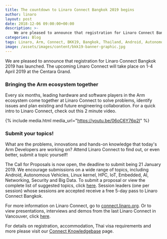 ```yaml
---
title: The countdown to Linaro Connect Bangkok 2019 begins
author: linaro
layout: post
date: 2018-12-06 09:00:00+00:00
description: >-
    We are pleased to announce that registration for Linaro Connect Bangkok 2019 has launched. The upcoming Linaro Connect will take place on 1-4 April 2019 at the Centara Grand.
categories: Blog
tags: Linaro, Arm, Connect, BKK19, Bangkok, Thailand, Android, Autonomous Vehicles, Linux kernel, HPC, IoT, Embedded, AI, Networking, Security, Big Data
image: /assets/images/content/bkk19-banner-graphic.jpg
---
```

We are pleased to announce that registration for Linaro Connect Bangkok 2019 has launched. The upcoming Linaro Connect will take place on 1-4 April 2019 at the Centara Grand.

### Bringing the Arm ecosystem together

Every six months, leading hardware and software players in the Arm ecosystem come together at Linaro Connect to solve problems, identify issues and plan existing and future engineering collaboration. For a quick intro to Linaro Connect, check out this 2 minute video.

{% include media.html media_url="https://youtu.be/06oC6Y76p2I" %}

### Submit your topics!

What are the problems, innovations and hands-on knowledge that today's Arm Developers are working on? Attend Linaro Connect to find out, or even better, submit a topic yourself!

The Call for Proposals is now open, the deadline to submit being 21 January 2019. We encourage submissions on a wide range of topics, including Android, Autonomous Vehicles, Linux kernel, HPC, IoT, Embedded, AI, Networking, Security and Big Data. To submit a proposal or view the complete list of suggested topics, click [here](https://connect.linaro.org/). Session leaders (one per session) whose sessions are accepted receive a free 5-day pass to Linaro Connect Bangkok.


For more information on Linaro Connect, go to [connect.linaro.org](https://connect.linaro.org/). Or to view presentations, interviews and demos from the last Linaro Connect in Vancouver, click [here](https://connect.linaro.org/resources/yvr18/).

For details on registration, accommodation, Thai visa requirements and more please visit our [Connect Knowledgebase](https://collaborate.linaro.org/display/CNCT/Connect+Knowledgebase) page.
